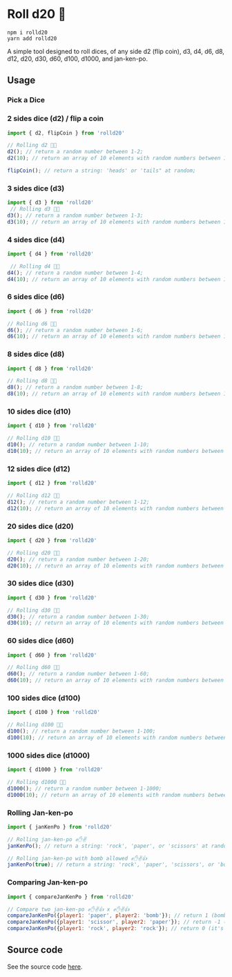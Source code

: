 # Roll d20 🎲

```
npm i rolld20
yarn add rolld20
```

A simple tool designed to roll dices, of any side d2 (flip coin), d3, d4, d6, d8, d12, d20, d30, d60, d100, d1000, and jan-ken-po.


## Usage

### Pick a Dice
### 2 sides dice (d2) / flip a coin

```js
import { d2, flipCoin } from 'rolld20'

// Rolling d2 🎲👋
d2(); // return a random number between 1-2;
d2(10); // return an array of 10 elements with random numbers between 1-2;

flipCoin(); // return a string: 'heads' or 'tails" at random;
```

### 3 sides dice (d3)

```js
import { d3 } from 'rolld20'
 // Rolling d3 🎲👋
d3(); // return a random number between 1-3;
d3(10); // return an array of 10 elements with random numbers between 1-3;
```

### 4 sides dice (d4)

```js
import { d4 } from 'rolld20'

 // Rolling d4 🎲👋
d4(); // return a random number between 1-4;
d4(10); // return an array of 10 elements with random numbers between 1-4;
```

### 6 sides dice (d6)

```js
import { d6 } from 'rolld20'

// Rolling d6 🎲👋
d6(); // return a random number between 1-6;
d6(10); // return an array of 10 elements with random numbers between 1-6;
```

### 8 sides dice (d8)

```js
import { d8 } from 'rolld20'

// Rolling d8 🎲👋
d8(); // return a random number between 1-8;
d8(10); // return an array of 10 elements with random numbers between 1-8;
```

### 10 sides dice (d10)

```js
import { d10 } from 'rolld20'

// Rolling d10 🎲👋
d10(); // return a random number between 1-10;
d10(10); // return an array of 10 elements with random numbers between 1-10;
```

### 12 sides dice (d12)

```js
import { d12 } from 'rolld20'

// Rolling d12 🎲👋
d12(); // return a random number between 1-12;
d12(10); // return an array of 10 elements with random numbers between 1-12;
```

### 20 sides dice (d20)

```js
import { d20 } from 'rolld20'

// Rolling d20 🎲👋
d20(); // return a random number between 1-20;
d20(10); // return an array of 10 elements with random numbers between 1-20;
```

### 30 sides dice (d30)

```js
import { d30 } from 'rolld20'

// Rolling d30 🎲👋
d30(); // return a random number between 1-30;
d30(10); // return an array of 10 elements with random numbers between 1-30;
```

### 60 sides dice (d60)

```js
import { d60 } from 'rolld20'

// Rolling d60 🎲👋
d60(); // return a random number between 1-60;
d60(10); // return an array of 10 elements with random numbers between 1-60;
```

### 100 sides dice (d100)

```js
import { d100 } from 'rolld20'

// Rolling d100 🎲👋
d100(); // return a random number between 1-100;
d100(10); // return an array of 10 elements with random numbers between 1-100;
```

### 1000 sides dice (d1000)

```js
import { d1000 } from 'rolld20'

// Rolling d1000 🎲👋
d1000(); // return a random number between 1-1000;
d1000(10); // return an array of 10 elements with random numbers between 1-1000;
```

### Rolling Jan-ken-po
```js
import { janKenPo } from 'rolld20'

// Rolling jan-ken-po ✊✋✌️
janKenPo(); // return a string: 'rock', 'paper', or 'scissors' at random;

// Rolling jan-ken-po with bomb allowed ✊✋✌️👍
janKenPo(true); // return a string: 'rock', 'paper', 'scissors', or 'bomb' at random;
```

### Comparing Jan-ken-po
```js
import { compareJanKenPo } from 'rolld20'

// Compare two jan-ken-po ✊✋✌️👍 x ✊✋✌️👍
compareJanKenPo({player1: 'paper', player2: 'bomb'}); // return 1 (bomb beats paper)
compareJanKenPo({player1: 'scissor', player2: 'paper'}); // return -1 (scissors beats papaer)
compareJanKenPo({player1: 'rock', player2: 'rock'}); // return 0 (it's a tie)
```


## Source code

See the source code [here](./src/index.ts).
